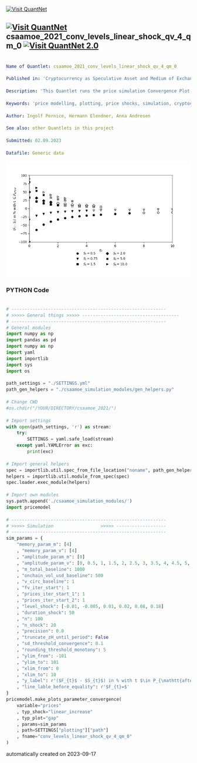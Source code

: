 [<img src="https://github.com/QuantLet/Styleguide-and-FAQ/blob/master/pictures/banner.png" width="1100" alt="Visit QuantNet">](http://quantlet.de/)

## [<img src="https://github.com/QuantLet/Styleguide-and-FAQ/blob/master/pictures/qloqo.png" alt="Visit QuantNet">](http://quantlet.de/) **csaamoe_2021_conv_levels_linear_shock_qv_4_qm_0** [<img src="https://github.com/QuantLet/Styleguide-and-FAQ/blob/master/pictures/QN2.png" width="60" alt="Visit QuantNet 2.0">](http://quantlet.de/)

```yaml

Name of Quantlet: csaamoe_2021_conv_levels_linear_shock_qv_4_qm_0

Published in: 'Cryptocurrency as Speculative Asset and Medium of Exchange (Pernice et al., 2021)'

Description: 'This Quantlet runs the price simulation Convergence Plot described in the paper with certain parameters (see SETTINGS.yml). Simulations are triggered with respect to shocks in the fundamental value. Additional simulations show the influence of the models parameters. To run this script, please clone the public repository from https://github.com/trudi-group/csaamoe_simulation_modules into the directory of this Quantlet.'

Keywords: 'price modelling, plotting, price shocks, simulation, cryptocurrency'

Author: Ingolf Pernice, Hermann Elendner, Anna Andresen

See also: other Quantlets in this project

Submitted: 02.09.2023

Datafile: Generic data

```

![Picture1](conv_levels_linear_shock_qv_4_qm_0.png)

### PYTHON Code
```python

# -----------------------------------------------------------
# >>>>> General things >>>>> -------------------------------------
# -----------------------------------------------------------
# General modules
import numpy as np
import pandas as pd
import numpy as np
import yaml
import importlib
import sys
import os

path_settings = "./SETTINGS.yml"
path_gen_helpers = "./csaamoe_simulation_modules/gen_helpers.py"

# Change CWD
#os.chdir("/YOUR/DIRECTORY/csaamoe_2021/")

# Import settings
with open(path_settings, 'r') as stream:
    try:
        SETTINGS = yaml.safe_load(stream)
    except yaml.YAMLError as exc:
        print(exc)

# Import general helpers
spec = importlib.util.spec_from_file_location("noname", path_gen_helpers)
helpers = importlib.util.module_from_spec(spec)
spec.loader.exec_module(helpers)

# Import own modules
sys.path.append('./csaamoe_simulation_modules/')
import pricemodel

# -----------------------------------------------------------
# >>>>> Simulation                  >>>>> -------------------
# -----------------------------------------------------------
sim_params = {
    "memory_param_m": [4]
    , "memory_param_v": [4]
    , "amplitude_param_m": [0]
    , "amplitude_param_v": [0, 0.5, 1, 1.5, 2, 2.5, 3, 3.5, 4, 4.5, 5, 6, 7, 8, 9, 10]
    , "m_total_baseline": 1000
    , "onchain_vol_usd_baseline": 500
    , "v_circ_baseline": 1
    , "fv_iter_start": 1
    , "prices_iter_start_1": 1
    , "prices_iter_start_2": 1
    , "level_shock": [-0.01, -0.005, 0.01, 0.02, 0.08, 0.18]
    , "duration_shock": 50
    , "n": 100
    , "n_shock": 20
    , "precision": 0.0
    , "truncate_zH_until_period": False
    , "sd_threshold_convergence": 0.1
    , "rounding_threshold_monotony": 5
    , "ylim_from": -101
    , "ylim_to": 101
    , "xlim_from": 0
    , "xlim_to": 10
    , "y_label": r'($F_{t}$ - $S_{t}$) in % with t $\in P_{\mathtt{after}}$'
    , "line_lable_before_equality": r'$F_{t}=$'
}
pricemodel.make_plots_parameter_convergence(
    variable="prices"
    , typ_shock="linear_increase"
    , typ_plot="gap"
    , params=sim_params
    , path=SETTINGS["plotting"]["path"]
    , fname="conv_levels_linear_shock_qv_4_qm_0"
)

```

automatically created on 2023-09-17